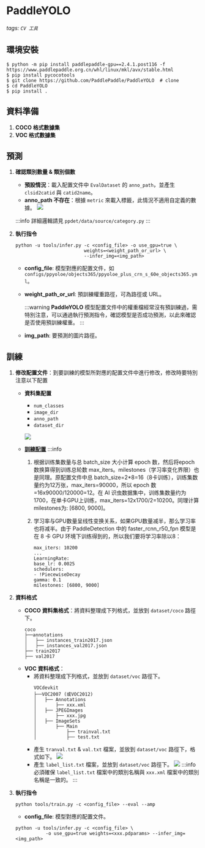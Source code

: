 # PaddleYOLO

###### tags: `CV 工具`

## 環境安裝
```
$ python -m pip install paddlepaddle-gpu==2.4.1.post116 -f https://www.paddlepaddle.org.cn/whl/linux/mkl/avx/stable.html
$ pip install pycocotools
$ git clone https://github.com/PaddlePaddle/PaddleYOLO  # clone
$ cd PaddleYOLO
$ pip install .
```

## 資料準備
1. **COCO 格式數據集**
2. **VOC 格式數據集**


## 預測
1. **確認類別數量 & 類別個數**
   + **預設情況**：載入配置文件中 `EvalDataset` 的 `anno_path`，並產生 `clsid2catid` 與 `catid2name`。
   + **anno_path 不存在**：根據 `metric` 來載入標籤，此情況不適用自定義的數據。 
   ![](https://hackmd.io/_uploads/rk7xSqFv2.png)
   
   :::info
   詳細邏輯請見 `ppdet/data/source/category.py`
   :::
3. **執行指令**
   ```
   python -u tools/infer.py -c <config_file> -o use_gpu=true \ 
                            weights=<weight_path_or_url> \
                            --infer_img=<img_path>
   ```
   + **config_file**: 模型對應的配置文件，如 `configs/ppyoloe/objects365/ppyoloe_plus_crn_s_60e_objects365.yml`。
   + **weight_path_or_url**: 預訓練權重路徑，可為路徑或 URL。
   
     :::warning
     **PaddleYOLO** 模型配置文件中的權重檔經常沒有預訓練過，需特別注意，可以通過執行預測指令，確認模型是否成功預測，以此來確認是否使用預訓練權重。
     :::
   + **img_path**: 要預測的圖片路徑。
    
## 訓練
1. **修改配置文件**：到要訓練的模型所對應的配置文件中進行修改，修改時要特別注意以下配置
   + **資料集配置**
     + `num_classes`
     + `image_dir`
     + `anno_path`
     + `dataset_dir`
     
     ![](https://hackmd.io/_uploads/rkVjrjKv2.png)

   + **[訓練配置](https://paddledetection.readthedocs.io/tutorials/Custom_DataSet.html)**
     :::info
     1. 根据训练集数量与总 batch_size 大小计算 epoch 数，然后将epoch数换算得到训练总轮数 max_iters。milestones（学习率变化界限）也是同理。原配置文件中总 batch_size=2*8=16（8卡训练），训练集数量约为12万张，max_iters=90000，所以 epoch 数=16x90000/120000=12。在 AI 识虫数据集中，训练集数量约为 1700，在单卡GPU上训练，max_iters=12x1700/2=10200。同理计算milestones为: [6800, 9000]。
     2. 学习率与GPU数量呈线性变换关系，如果GPU数量减半，那么学习率也将减半。由于 PaddleDetection 中的 faster_rcnn_r50_fpn 模型是在 8 卡 GPU 环境下训练得到的，所以我们要将学习率除以8：
     
        ```
        max_iters: 10200
        ...
        LearningRate:
        base_lr: 0.0025
        schedulers:
        - !PiecewiseDecay
        gamma: 0.1
        milestones: [6800, 9000]
        ```
        
2. **資料格式**
   + **COCO 資料集格式**：將資料整理成下列格式，並放到 `dataset/coco` 路徑下。
     ```
     coco
     ├──annotations
     │   ├── instances_train2017.json
     │   ├── instances_val2017.json
     ├── train2017
     ├── val2017
     ```
   + **VOC 資料格式**：
     + 將資料整理成下列格式，並放到 `dataset/voc` 路徑下。
       ```
       VOCdevkit
       ├──VOC2007 (或VOC2012)
       │   ├── Annotations
       │       ├── xxx.xml
       │   ├── JPEGImages
       │       ├── xxx.jpg
       │   ├── ImageSets
       │       ├── Main
       │           ├── trainval.txt
       │           ├── test.txt
       ```
     + 產生 `tranval.txt` & `val.txt` 檔案，並放到 `dataset/voc` 路徑下，格式如下。
       ![](https://hackmd.io/_uploads/B1TGYTKP2.png)
     + 產生 `label_list.txt` 檔案，並放到 `dataset/voc` 路徑下。
       ![](https://hackmd.io/_uploads/S1qtKTtD3.png)
       :::info
       必須確保 `label_list.txt` 檔案中的類別名稱與 `xxx.xml` 檔案中的類別名稱是一致的。
       :::

3. **執行指令**
   ```
   python tools/train.py -c <config_file> --eval --amp 
   ```
   + **config_file**: 模型對應的配置文件。
   ```
   python -u tools/infer.py -c <config_file> \
              -o use_gpu=true weights=<xxx.pdparams> --infer_img=<img_path>
   ```